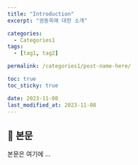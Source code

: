 ```yaml
---
title: "Introduction"
excerpt: "권동욱에 대한 소개"

categories:
  - Categories1
tags:
  - [tag1, tag2]

permalink: /categories1/post-name-here/

toc: true
toc_sticky: true

date: 2023-11-08
last_modified_at: 2023-11-08
---
```


## 🦥 본문

본문은 여기에 ...

